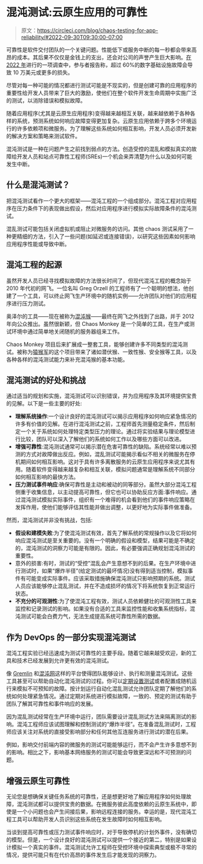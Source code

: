 # 混沌测试:云原生应用的可靠性

> 原文：<https://circleci.com/blog/chaos-testing-for-app-reliability/#2022-09-30T09:30:00-07:00>

可靠性是软件交付团队的一个关键问题。性能低下或服务中断的每一秒都会带来高昂的成本。其后果不仅仅是金钱上的支出，还会对公司的声誉产生巨大影响。[在 2022 年](https://www.businesswire.com/news/home/20220608005265/en/Uptime-Institute%E2%80%99s-2022-Outage-Analysis-Finds-Downtime-Costs-and-Consequences-Worsening-as-Industry-Efforts-to-Curb-Outage-Frequency-Fall-Short)进行的一项调查中，参与者报告称，超过 60%的数字基础设施故障会导致 10 万美元或更多的损失。

尽管对每一种可能的情况都进行测试可能是不现实的，但是创建可靠的应用程序的重要性给开发人员带来了巨大的激励，使他们在整个软件开发生命周期中实施广泛的测试，以消除错误和模拟故障。

随着应用程序(尤其是云原生应用程序)变得越来越相互关联，越来越依赖于各种各样的系统，预测系统如何响应故障变得更加复杂。云原生应用依赖于跨多个环境运行的许多依赖项和微服务。为了理解这些系统如何相互影响，开发人员必须开发新的解决方案和策略来测试软件。

混沌测试是一种在问题产生之前找到弱点的方法。创造受控的混乱和模拟真实的故障给开发人员和站点可靠性工程师(SREs)一个机会来弄清楚为什么以及如何可能发生中断。

## 什么是混沌测试？

把混沌测试看作一个更大的框架——混沌工程的一个组成部分。混沌工程对应用程序在压力条件下的表现做出假设，然后对应用程序进行模拟实际故障条件的混沌测试。

混乱测试可能包括关闭虚拟机或阻止对微服务的访问。其他 chaos 测试采用了一种更精细的方法，引入了一些问题(如延迟或连接错误)，以研究这些因素如何影响应用程序性能或导致中断。

## 混沌工程的起源

虽然开发人员已经寻找模拟故障的方法很长时间了，但现代混沌工程的概念始于 2010 年代初的网飞。一位名叫 Greg Orzell 的工程师有了一个聪明的想法，他创建了一个工具，可以终止网飞生产环境中的随机实例——允许团队对他们的应用程序进行压力测试。

奥泽尔的工具——现在被称为[混沌猴](https://netflix.github.io/chaosmonkey/)——最终在网飞之外找到了出路，并于 2012 年向公众推出。虽然很新颖，但 Chaos Monkey 是一个简单的工具，在生产或测试环境中通过简单地关闭随机的服务器组来工作。

Chaos Monkey 项目后来扩展成一整套工具，能够创建许多不同类型的混沌测试。被称为[猿猴军](https://netflixtechblog.com/the-netflix-simian-army-16e57fbab116)的这个项目带来了诸如潜伏猴、一致性猴、安全猴等工具，以及各种各样的混沌测试能力来补充混沌猴的基本功能。

## 混沌测试的好处和挑战

通过适当的规划和实施，混沌测试可以识别错误，并为应用程序及其环境提供宝贵的见解。以下是一些主要的好处:

*   **理解系统操作**:一个设计良好的混沌测试可以揭示应用程序如何响应紧急情况的许多有价值的见解。在进行混沌测试之前，工程师首先测量稳定条件，然后制定一个关于系统如何处理特定类型压力的理论。通过将实验结果与理论模型进行比较，团队可以深入了解他们的系统如何工作以及哪些方面可以改进。
*   **增强可靠性**:混沌测试通常可以揭示潜在危害可靠性的缺陷。系统经常以难以预测的方式对故障做出反应。例如，混乱测试可能揭示看似不相关的微服务在停机期间如何相互影响。这对于具有许多离散服务的云原生应用程序来说尤其有用。随着软件变得越来越复杂和相互关联，模拟问题通常是理解系统不同部分如何相互影响的最快方法。
*   **压力测试事件响应**:确保可靠性是主动和被动的同等部分。虽然大部分混沌工程侧重于收集信息，以主动提高可靠性，但它也可以协助反应方面:事件响应。通过混沌测试模拟实际事件，组织有一个难得的机会看到他们的事件响应策略在发挥作用，使他们能够评估其性能并做出调整，以更好地为实际事件做准备。

然而，混沌测试并非没有挑战，包括:

*   **假设和建模失败**:为了使混沌测试有效，首先了解系统的常规操作以及它将如何响应混沌测试是至关重要的。没有一个明确的假设和模型，结果可能是不确定的，混沌测试的洞察力可能是有限的。因此，有必要强调正确规划混沌测试的重要性。
*   意外的损害:有时，测试的“受控”混乱会产生意想不到的后果。在生产环境中进行测试时，如果“爆炸半径”(给定测试的最坏情况)没有得到适当控制，模拟事件有可能变成实际事件。应该采取措施确保混沌测试只影响预期的系统。测试人员应该能够停止混乱测试，并在不造成损坏的情况下将系统恢复到正常运行状态。
*   **不充分的可观测性**:为了使混沌工程有效，测试人员依赖健壮的可观测性工具来监控和记录测试的影响。如果没有合适的工具来监控性能和收集系统指标，混沌测试可能会白费力气，无法生成提高系统可靠性所需的数据。

## 作为 DevOps 的一部分实现混沌测试

混沌工程实验已经迅速成为测试可靠性的主要手段。随着它越来越受欢迎，新的工具和技术已经发展到允许更有效的混沌测试。

像 [Gremlin](https://www.gremlin.com/) 和[混沌网](https://chaos-mesh.org/)这样的平台使得团队能够设计、执行和测量混沌测试。这些工具甚至可以帮助自动化混沌测试的过程。你可以[定期设置测试](https://circleci.com/blog/benefits-of-scheduling-ci-pipelines/)或者配置成随机运行来模拟不可预知的故障。按计划运行自动化混乱测试允许团队定期了解他们的系统如何处理紧急情况。通过定期对系统进行模拟故障，一致的、预定的测试有助于团队了解其可靠性和事件响应的发展。

因为混乱测试经常在生产环境中运行，团队需要设计混乱测试方法来隔离测试的影响。混沌工程师应该试图理解和控制测试的“爆炸半径”。在准备混乱测试时，工程师应该关注对系统的直接受影响部分和任何其他互连服务进行测试的潜在后果。

例如，影响交付前端内容的微服务的测试可能能够运行，而不会产生许多意想不到的影响。相比之下，影响基本网络服务的测试可能会导致更深远和不可预测的问题。

## 增强云原生可靠性

无论您是想确保关键任务系统的可靠性，还是想更好地了解应用程序如何处理故障，混沌测试都可以提供宝贵的数据。在微服务彼此高度依赖的云原生系统中，即使是一个小问题也会产生间接后果，影响远程连接的服务。幸运的是，现代混沌工程工具可以帮助开发人员识别这些系统在发生故障时如何相互影响。

当谈到提高可靠性或压力测试事件响应时，对于导致停机的计划外事件，没有确切的模型。但是，一个设计良好的混沌测试可以提供一个接近的第二，特别是如果设计模拟一个真实的事件。混沌测试允许工程师在受控环境中探索典型或极不寻常的情况，提供可能只有在代价高昂的事件发生后才能发现的洞察力。